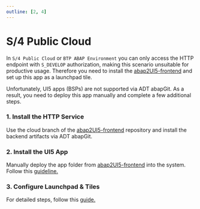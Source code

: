 ```yaml
---
outline: [2, 4]
---
```

# S/4 Public Cloud

In `S/4 Public Cloud` or `BTP ABAP Environment` you can only access the HTTP endpoint with `S_DEVELOP` authorization, making this scenario unsuitable for productive usage. Therefore you need to install the [abap2UI5-frontend](https://github.com/abap2UI5/frontend) and set up this app as a launchpad tile. <br>

Unfortunately, UI5 apps (BSPs) are not supported via ADT abapGit. As a result, you need to deploy this app manually and complete a few additional steps.

### 1. Install the HTTP Service

Use the cloud branch of the [abap2UI5-frontend](https://github.com/abap2UI5/frontend) repository and install the backend artifacts via ADT abapGit.


### 2. Install the UI5 App

Manually deploy the app folder from [abap2UI5-frontend](https://github.com/abap2UI5/frontend) into the system.  Follow this [guideline.](https://developers.sap.com/tutorials/abap-s4hanacloud-procurement-purchasereq-shop-ui..html#4c15de5c-bce6-46d0-a634-0008261b3117) 



### 3. Configure Launchpad & Tiles

For detailed steps, follow this [guide.](https://developers.sap.com/tutorials/abap-s4hanacloud-procurement-purchasereq-flp.html)